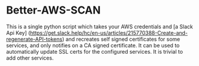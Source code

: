 # Better-AWS-SCAN
This is a single python script which takes your AWS credentials and [a Slack Api Key] (https://get.slack.help/hc/en-us/articles/215770388-Create-and-regenerate-API-tokens) and recreates self signed certificates for some services, and only notifies on a CA signed certificate.
It can be used to automatically update SSL certs for the configured services. It is trivial to add other services.
